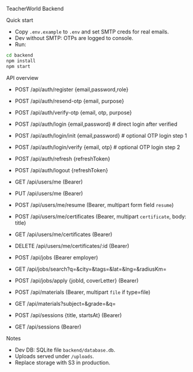 TeacherWorld Backend

Quick start

- Copy `.env.example` to `.env` and set SMTP creds for real emails.
- Dev without SMTP: OTPs are logged to console.
- Run:

```bash
cd backend
npm install
npm start
```

API overview

- POST /api/auth/register {email,password,role}
- POST /api/auth/resend-otp {email, purpose}
- POST /api/auth/verify-otp {email, otp, purpose}
- POST /api/auth/login {email,password}  # direct login after verified
- POST /api/auth/login/init {email,password}  # optional OTP login step 1
- POST /api/auth/login/verify {email, otp}    # optional OTP login step 2
- POST /api/auth/refresh {refreshToken}
- POST /api/auth/logout {refreshToken}

- GET /api/users/me (Bearer)
- PUT /api/users/me (Bearer)
- POST /api/users/me/resume (Bearer, multipart form field `resume`)
- POST /api/users/me/certificates (Bearer, multipart `certificate`, body: title)
- GET /api/users/me/certificates (Bearer)
- DELETE /api/users/me/certificates/:id (Bearer)

- POST /api/jobs (Bearer employer)
- GET /api/jobs/search?q=&city=&tags=&lat=&lng=&radiusKm=
- POST /api/jobs/apply {jobId, coverLetter} (Bearer)

- POST /api/materials (Bearer, multipart `file` if type=file)
- GET /api/materials?subject=&grade=&q=

- POST /api/sessions {title, startsAt} (Bearer)
- GET /api/sessions (Bearer)

Notes

- Dev DB: SQLite file `backend/database.db`.
- Uploads served under `/uploads`.
- Replace storage with S3 in production.
